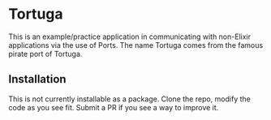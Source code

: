 # Tortuga

This is an example/practice application in communicating with non-Elixir applications via the use of Ports.  The name Tortuga comes from the famous pirate port of Tortuga.

## Installation

This is not currently installable as a package. Clone the repo, modify the code as you see fit. Submit a PR if you see a way to improve it.
